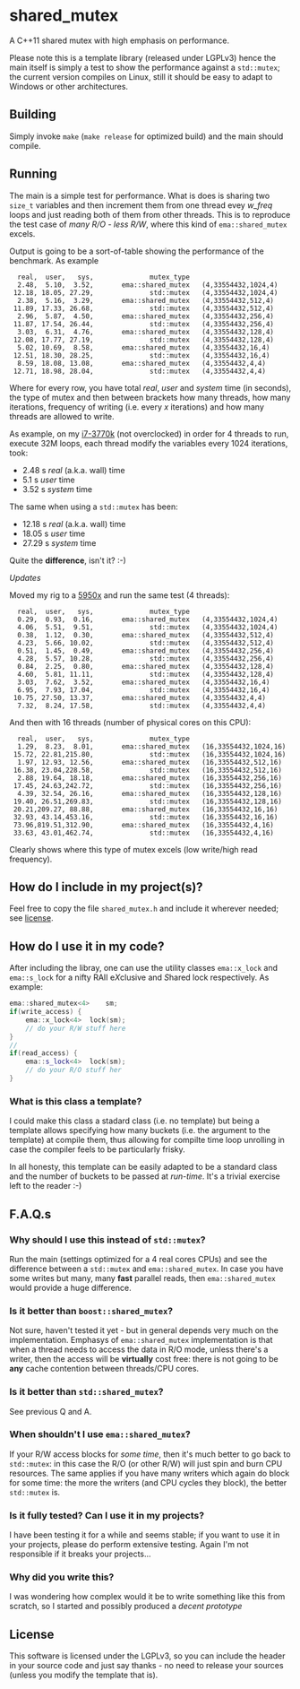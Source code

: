 # shared_mutex
A C++11 shared mutex with high emphasis on performance.

Please note this is a template library (released under LGPLv3) hence the main itself is simply a test to show the performance against a `std::mutex`; the current version compiles on Linux, still it should be easy to adapt to Windows or other architectures.

## Building
Simply invoke `make` (`make release` for optimized build) and the main should compile.

## Running
The main is a simple test for performance. What is does is sharing two `size_t` variables and then increment them from one thread evey *w_freq* loops and just reading both of them from other threads.
This is to reproduce the test case of *many R/O - less R/W*, where this kind of `ema::shared_mutex` excels.

Output is going to be a sort-of-table showing the performance of the benchmark. As example
```
  real,  user,   sys,              mutex_type
  2.48,  5.10,  3.52,       ema::shared_mutex	(4,33554432,1024,4)
 12.18, 18.05, 27.29,              std::mutex	(4,33554432,1024,4)
  2.38,  5.16,  3.29,       ema::shared_mutex	(4,33554432,512,4)
 11.89, 17.33, 26.68,              std::mutex	(4,33554432,512,4)
  2.96,  5.87,  4.50,       ema::shared_mutex	(4,33554432,256,4)
 11.87, 17.54, 26.44,              std::mutex	(4,33554432,256,4)
  3.03,  6.31,  4.76,       ema::shared_mutex	(4,33554432,128,4)
 12.08, 17.77, 27.19,              std::mutex	(4,33554432,128,4)
  5.02, 10.69,  8.58,       ema::shared_mutex	(4,33554432,16,4)
 12.51, 18.30, 28.25,              std::mutex	(4,33554432,16,4)
  8.59, 18.08, 13.08,       ema::shared_mutex	(4,33554432,4,4)
 12.71, 18.98, 28.04,              std::mutex	(4,33554432,4,4)
```
Where for every row, you have total *real*, *user* and *system* time (in seconds), the type of mutex and then between brackets how many threads, how many iterations, frequency of writing (i.e. every *x* iterations) and how many threads are allowed to write.

As example, on my [i7-3770k](http://ark.intel.com/products/65523/Intel-Core-i7-3770K-Processor-8M-Cache-up-to-3_90-GHz) (not overclocked) in order for 4 threads to run, execute 32M loops, each thread modify the variables every 1024 iterations, took:
- 2.48 s *real* (a.k.a. wall) time
- 5.1  s *user* time
- 3.52 s *system* time

The same when using a `std::mutex` has been:
- 12.18 s *real* (a.k.a. wall) time
- 18.05 s *user* time
- 27.29 s *system* time

Quite the **difference**, isn't it? :-)

*Updates*

Moved my rig to a [5950x](https://www.amd.com/en/products/cpu/amd-ryzen-9-5950x) and run the same test (4 threads):
```
  real,  user,   sys,              mutex_type
  0.29,  0.93,  0.16,       ema::shared_mutex	(4,33554432,1024,4)
  4.06,  5.51,  9.51,              std::mutex	(4,33554432,1024,4)
  0.38,  1.12,  0.30,       ema::shared_mutex	(4,33554432,512,4)
  4.23,  5.66, 10.02,              std::mutex	(4,33554432,512,4)
  0.51,  1.45,  0.49,       ema::shared_mutex	(4,33554432,256,4)
  4.28,  5.57, 10.28,              std::mutex	(4,33554432,256,4)
  0.84,  2.25,  0.80,       ema::shared_mutex	(4,33554432,128,4)
  4.60,  5.81, 11.11,              std::mutex	(4,33554432,128,4)
  3.03,  7.62,  3.52,       ema::shared_mutex	(4,33554432,16,4)
  6.95,  7.93, 17.04,              std::mutex	(4,33554432,16,4)
 10.75, 27.50, 13.37,       ema::shared_mutex	(4,33554432,4,4)
  7.32,  8.24, 17.58,              std::mutex	(4,33554432,4,4)
```
And then with 16 threads (number of physical cores on this CPU):
```
  real,  user,   sys,              mutex_type
  1.29,  8.23,  8.01,       ema::shared_mutex	(16,33554432,1024,16)
 15.72, 22.81,215.80,              std::mutex	(16,33554432,1024,16)
  1.97, 12.93, 12.56,       ema::shared_mutex	(16,33554432,512,16)
 16.38, 23.04,228.58,              std::mutex	(16,33554432,512,16)
  2.88, 19.64, 18.18,       ema::shared_mutex	(16,33554432,256,16)
 17.45, 24.63,242.72,              std::mutex	(16,33554432,256,16)
  4.39, 32.54, 26.16,       ema::shared_mutex	(16,33554432,128,16)
 19.40, 26.51,269.83,              std::mutex	(16,33554432,128,16)
 20.21,209.27, 88.88,       ema::shared_mutex	(16,33554432,16,16)
 32.93, 43.14,453.16,              std::mutex	(16,33554432,16,16)
 73.96,819.51,312.90,       ema::shared_mutex	(16,33554432,4,16)
 33.63, 43.01,462.74,              std::mutex	(16,33554432,4,16)
```
Clearly shows where this type of mutex excels (low write/high read frequency).

## How do I include in my project(s)?
Feel free to copy the file `shared_mutex.h` and include it wherever needed; see [license](#license).

## How do I use it in my code?
After including the libray, one can use the utility classes `ema::x_lock` and `ema::s_lock` for a nifty RAII e*X*clusive and *S*hared lock respectively. As example:
``` c++
ema::shared_mutex<4>	sm;
if(write_access) {
	ema::x_lock<4>	lock(sm);
	// do your R/W stuff here
}
//
if(read_access) {
	ema::s_lock<4>	lock(sm);
	// do your R/O stuff her
}
```

### What is this class a template?
I could make this class a stadard class (i.e. no template) but being a template allows specifying how many buckets (i.e. the argument to the template) at compile them, thus allowing for compilte time loop unrolling in case the compiler feels to be particularly frisky.

In all honesty, this template can be easily adapted to be a standard class and the number of buckets to be passed at *run-time*. It's a trivial exercise left to the reader :-)

## F.A.Q.s

### Why should I use this instead of `std::mutex`?
Run the main (settings optimized for a 4 real cores CPUs) and see the difference between a `std::mutex` and `ema::shared_mutex`. In case you have some writes but many, many __fast__ parallel reads, then `ema::shared_mutex` would provide a huge difference.

### Is it better than `boost::shared_mutex`?
Not sure, haven't tested it yet - but in general depends very much on the implementation.
Emphasys of `ema::shared_mutex` implementation is that when a thread needs to access the data in R/O mode, unless there's a writer, then the access will be __virtually__ cost free: there is not going to be __any__ cache contention between threads/CPU cores.

### Is it better than `std::shared_mutex`?
See previous Q and A.

### When shouldn't I use `ema::shared_mutex`?
If your R/W access blocks for *some time*, then it's much better to go back to `std::mutex`: in this case the R/O (or other R/W) will just spin and burn CPU resources.
The same applies if you have many writers which again do block for some time: the more the writers (and CPU cycles they block), the better `std::mutex` is.

### Is it fully tested? Can I use it in my projects?
I have been testing it for a while and seems stable; if you want to use it in your projects, please do perform extensive testing. Again I'm not responsible if it breaks your projects...

### Why did you write this?
I was wondering how complex would it be to write something like this from scratch, so I started and possibly produced a *decent prototype*

## License
This software is licensed under the LGPLv3, so you can include the header in your source code and just say thanks - no need to release your sources (unless you modify the template that is).
